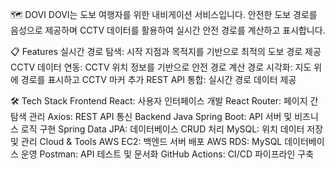 🗺️ DOVI
DOVI는 도보 여행자를 위한 내비게이션 서비스입니다. 안전한 도보 경로를 음성으로 제공하며 CCTV 데이터를 활용하여 실시간 안전 경로를 계산하고 표시합니다.

📋 Features
실시간 경로 탐색: 시작 지점과 목적지를 기반으로 최적의 도보 경로 제공
CCTV 데이터 연동: CCTV 위치 정보를 기반으로 안전 경로 계산
경로 시각화: 지도 위에 경로를 표시하고 CCTV 마커 추가
REST API 통합: 실시간 경로 데이터 제공

🛠 Tech Stack
Frontend
React: 사용자 인터페이스 개발
React Router: 페이지 간 탐색 관리
Axios: REST API 통신
Backend
Java Spring Boot: API 서버 및 비즈니스 로직 구현
Spring Data JPA: 데이터베이스 CRUD 처리
MySQL: 위치 데이터 저장 및 관리
Cloud & Tools
AWS EC2: 백엔드 서버 배포
AWS RDS: MySQL 데이터베이스 운영
Postman: API 테스트 및 문서화
GitHub Actions: CI/CD 파이프라인 구축
